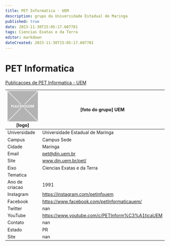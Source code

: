 ```yaml
---
title: PET Informatica - UEM
description: grupo da Universidade Estadual de Maringa
published: true
date: 2023-11-30T15:05:17.607781
tags: Ciencias Exatas e da Terra
editor: markdown
dateCreated: 2023-11-30T15:05:17.607781
---
```


# PET Informatica

[Publicacoes de PET Informatica - UEM](/atividade/248PETInformaticaUEM/feed)

| ![placeholder.png](/placeholder.png) [logo] | [foto do grupo] UEM         |
| ------------------------------------------- | ------------------------------------------------- |
| Universidade                                | Universidade Estadual de Maringa      |
| Campus                                      | Campus Sede            |
| Cidade                                      | Maringa             |
| Email                                       | pet@din.uem.br             |
| Site                                        | www.din.uem.br/pet/              |
| Eixo                                        | Ciencias Exatas e da Terra              |
| Tematica                                    |           |
| Ano de criacao                              | 1991        |
| Instagram                                   | https://instagram.com/petinfouem         |
| Facebook                                    | https://www.facebook.com/petInformaticauem/          |
| Twitter                                     | nan           |
| YouTube                                     | https://www.youtube.com/c/PETInform%C3%A1ticaUEM           |
| Contato                                     | nan         |
| Estado                                      |  PR            |
| Site                                        | nan |
